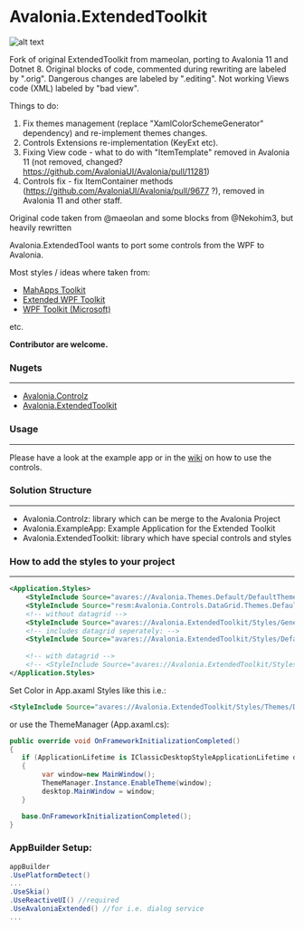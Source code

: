 

# Avalonia.ExtendedToolkit


![alt text](github/Images/Avalonia.ExampleApp-Overview.gif "Main application")   

Fork of original ExtendedToolkit from mameolan, porting to Avalonia 11 and Dotnet 8. 
Original blocks of code, commented during rewriting are labeled by ".orig".
Dangerous changes are labeled by ".editing".
Not working Views code (XML) labeled by "bad view".

Things to do:
1. Fix themes management (replace "XamlColorSchemeGenerator" dependency) and re-implement themes changes.
2. Controls Extensions re-implementation (KeyExt etc).
3. Fixing View code - what to do with "ItemTemplate" removed in Avalonia 11 (not removed, changed? https://github.com/AvaloniaUI/Avalonia/pull/11281)
4. Controls fix - fix ItemContainer methods (https://github.com/AvaloniaUI/Avalonia/pull/9677 ?), removed in Avalonia 11 and other staff.

Original code taken from @maeolan and some blocks from @Nekohim3, but heavily rewritten

Avalonia.ExtendedTool wants to port some controls from the WPF to Avalonia.

Most styles / ideas where taken from:

- [MahApps Toolkit](https://github.com/MahApps/MahApps.Metro) 
- [Extended WPF Toolkit](https://github.com/xceedsoftware/wpftoolkit)
- [WPF Toolkit (Microsoft)](https://github.com/dotnet/wpf)

etc.

**Contributor are welcome.**

### Nugets
------

- [Avalonia.Controlz](https://www.nuget.org/packages/mameolan.Avalonia.Controlz/)
- [Avalonia.ExtendedToolkit](https://www.nuget.org/packages/mameolan.Avalonia.ExtendedToolkit/)


### Usage
------
Please have a look at the example app or in the [wiki](https://github.com/mameolan/Avalonia.ExtendedToolkit/wiki) on how to use the controls.

### Solution Structure

------

- Avalonia.Controlz: library which can be merge to the Avalonia Project 
- Avalonia.ExampleApp: Example Application for the Extended Toolkit
- Avalonia.ExtendedToolkit: library which have special controls and styles



### How to add the styles to your project

------

```xml	
<Application.Styles>
	<StyleInclude Source="avares://Avalonia.Themes.Default/DefaultTheme.axaml"/>
	<StyleInclude Source="resm:Avalonia.Controls.DataGrid.Themes.Default.xaml?assembly=Avalonia.Controls.DataGrid" />
	<!-- without datagrid -->
    <StyleInclude Source="avares://Avalonia.ExtendedToolkit/Styles/Generic.axaml"/>
    <!-- includes datagrid seperately: -->
    <StyleInclude Source="avares://Avalonia.ExtendedToolkit/Styles/Default.Datagrid.axaml"/>
    
    <!-- with datagrid -->
    <!-- <StyleInclude Source="avares://Avalonia.ExtendedToolkit/Styles/Generic.All.axaml"/> -->
</Application.Styles>

```

Set Color in App.axaml Styles like this i.e.:

```xml
<StyleInclude Source="avares://Avalonia.ExtendedToolkit/Styles/Themes/Dark.Blue.axaml"/>
```

or use the ThemeManager (App.axaml.cs):

```cs
public override void OnFrameworkInitializationCompleted()
{
   if (ApplicationLifetime is IClassicDesktopStyleApplicationLifetime desktop)
   {
        var window=new MainWindow();
		ThemeManager.Instance.EnableTheme(window);
        desktop.MainWindow = window;
   }

   base.OnFrameworkInitializationCompleted();
}
```

### AppBuilder Setup:

```cs
appBuilder
.UsePlatformDetect()
...
.UseSkia()
.UseReactiveUI() //required
.UseAvaloniaExtended() //for i.e. dialog service
...
```

